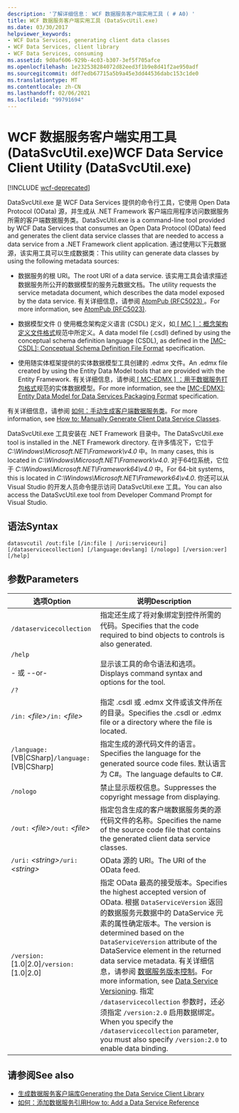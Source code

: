 ```yaml
---
description: '了解详细信息： WCF 数据服务客户端实用工具 ( # A0) '
title: WCF 数据服务客户端实用工具 (DataSvcUtil.exe)
ms.date: 03/30/2017
helpviewer_keywords:
- WCF Data Services, generating client data classes
- WCF Data Services, client library
- WCF Data Services, consuming
ms.assetid: 9d0af606-929b-4c03-b307-3ef5f705afce
ms.openlocfilehash: 1e232538284072d82eed3f1b9e8d41f2ae950adf
ms.sourcegitcommit: ddf7edb67715a5b9a45e3dd44536dabc153c1de0
ms.translationtype: MT
ms.contentlocale: zh-CN
ms.lasthandoff: 02/06/2021
ms.locfileid: "99791694"
---
```

# <a name="wcf-data-service-client-utility-datasvcutilexe"></a><span data-ttu-id="a6ea0-103">WCF 数据服务客户端实用工具 (DataSvcUtil.exe)</span><span class="sxs-lookup"><span data-stu-id="a6ea0-103">WCF Data Service Client Utility (DataSvcUtil.exe)</span></span>

[!INCLUDE [wcf-deprecated](~/includes/wcf-deprecated.md)]

<span data-ttu-id="a6ea0-104">DataSvcUtil.exe 是 WCF Data Services 提供的命令行工具，它使用 Open Data Protocol (OData) 源，并生成从 .NET Framework 客户端应用程序访问数据服务所需的客户端数据服务类。</span><span class="sxs-lookup"><span data-stu-id="a6ea0-104">DataSvcUtil.exe is a command-line tool provided by WCF Data Services that consumes an Open Data Protocol (OData) feed and generates the client data service classes that are needed to access a data service from a .NET Framework client application.</span></span> <span data-ttu-id="a6ea0-105">通过使用以下元数据源，该实用工具可以生成数据类：</span><span class="sxs-lookup"><span data-stu-id="a6ea0-105">This utility can generate data classes by using the following metadata sources:</span></span>

- <span data-ttu-id="a6ea0-106">数据服务的根 URI。</span><span class="sxs-lookup"><span data-stu-id="a6ea0-106">The root URI of a data service.</span></span> <span data-ttu-id="a6ea0-107">该实用工具会请求描述数据服务所公开的数据模型的服务元数据文档。</span><span class="sxs-lookup"><span data-stu-id="a6ea0-107">The utility requests the service metadata document, which describes the data model exposed by the data service.</span></span> <span data-ttu-id="a6ea0-108">有关详细信息，请参阅 [AtomPub (RFC5023) ](https://tools.ietf.org/html/rfc5023#section-8)。</span><span class="sxs-lookup"><span data-stu-id="a6ea0-108">For more information, see [AtomPub (RFC5023)](https://tools.ietf.org/html/rfc5023#section-8).</span></span>

- <span data-ttu-id="a6ea0-109">数据模型文件 () 使用概念架构定义语言 (CSDL) 定义，如[ \[ MC \] ：概念架构定义文件格式](/openspecs/windows_protocols/mc-csdl/c03ad8c3-e8b7-4306-af96-a9e52bb3df12)规范中所定义。</span><span class="sxs-lookup"><span data-stu-id="a6ea0-109">A data model file (.csdl) defined by using the conceptual schema definition language (CSDL), as defined in the [\[MC-CSDL\]: Conceptual Schema Definition File Format](/openspecs/windows_protocols/mc-csdl/c03ad8c3-e8b7-4306-af96-a9e52bb3df12) specification.</span></span>

- <span data-ttu-id="a6ea0-110">使用随实体框架提供的实体数据模型工具创建的 .edmx 文件。</span><span class="sxs-lookup"><span data-stu-id="a6ea0-110">An .edmx file created by using the Entity Data Model tools that are provided with the Entity Framework.</span></span> <span data-ttu-id="a6ea0-111">有关详细信息，请参阅[ \[ MC-EDMX \] ：用于数据服务打包格式](/openspecs/windows_protocols/mc-edmx/5dff5e25-56a1-408b-9d44-bff6634c7d16)规范的实体数据模型。</span><span class="sxs-lookup"><span data-stu-id="a6ea0-111">For more information, see the [\[MC-EDMX\]: Entity Data Model for Data Services Packaging Format](/openspecs/windows_protocols/mc-edmx/5dff5e25-56a1-408b-9d44-bff6634c7d16) specification.</span></span>

<span data-ttu-id="a6ea0-112">有关详细信息，请参阅 [如何：手动生成客户端数据服务类](how-to-manually-generate-client-data-service-classes-wcf-data-services.md)。</span><span class="sxs-lookup"><span data-stu-id="a6ea0-112">For more information, see [How to: Manually Generate Client Data Service Classes](how-to-manually-generate-client-data-service-classes-wcf-data-services.md).</span></span>

<span data-ttu-id="a6ea0-113">DataSvcUtil.exe 工具安装在 .NET Framework 目录中。</span><span class="sxs-lookup"><span data-stu-id="a6ea0-113">The DataSvcUtil.exe tool is installed in the .NET Framework directory.</span></span> <span data-ttu-id="a6ea0-114">在许多情况下，它位于 *C:\Windows\Microsoft.NET\Framework\v4.0* 中。</span><span class="sxs-lookup"><span data-stu-id="a6ea0-114">In many cases, this is located in *C:\Windows\Microsoft.NET\Framework\v4.0*.</span></span> <span data-ttu-id="a6ea0-115">对于64位系统，它位于 *C:\Windows\Microsoft.NET\Framework64\v4.0* 中。</span><span class="sxs-lookup"><span data-stu-id="a6ea0-115">For 64-bit systems, this is located in *C:\Windows\Microsoft.NET\Framework64\v4.0*.</span></span> <span data-ttu-id="a6ea0-116">你还可以从 Visual Studio 的开发人员命令提示访问 DataSvcUtil.exe 工具。</span><span class="sxs-lookup"><span data-stu-id="a6ea0-116">You can also access the DataSvcUtil.exe tool from Developer Command Prompt for Visual Studio.</span></span>

## <a name="syntax"></a><span data-ttu-id="a6ea0-117">语法</span><span class="sxs-lookup"><span data-stu-id="a6ea0-117">Syntax</span></span>

```console
datasvcutil /out:file [/in:file | /uri:serviceuri] [/dataservicecollection] [/language:devlang] [/nologo] [/version:ver] [/help]
```

## <a name="parameters"></a><span data-ttu-id="a6ea0-118">参数</span><span class="sxs-lookup"><span data-stu-id="a6ea0-118">Parameters</span></span>

|<span data-ttu-id="a6ea0-119">选项</span><span class="sxs-lookup"><span data-stu-id="a6ea0-119">Option</span></span>|<span data-ttu-id="a6ea0-120">说明</span><span class="sxs-lookup"><span data-stu-id="a6ea0-120">Description</span></span>|
|------------|-----------------|
|`/dataservicecollection`|<span data-ttu-id="a6ea0-121">指定还生成了将对象绑定到控件所需的代码。</span><span class="sxs-lookup"><span data-stu-id="a6ea0-121">Specifies that the code required to bind objects to controls is also generated.</span></span>|
|`/help`<br /><br /> <span data-ttu-id="a6ea0-122">\- 或 -</span><span class="sxs-lookup"><span data-stu-id="a6ea0-122">-or-</span></span><br /><br /> `/?`|<span data-ttu-id="a6ea0-123">显示该工具的命令语法和选项。</span><span class="sxs-lookup"><span data-stu-id="a6ea0-123">Displays command syntax and options for the tool.</span></span>|
|<span data-ttu-id="a6ea0-124">`/in:` *\<file>*</span><span class="sxs-lookup"><span data-stu-id="a6ea0-124">`/in:` *\<file>*</span></span>|<span data-ttu-id="a6ea0-125">指定 .csdl 或 .edmx 文件或该文件所在的目录。</span><span class="sxs-lookup"><span data-stu-id="a6ea0-125">Specifies the .csdl or .edmx file or a directory where the file is located.</span></span>|
|<span data-ttu-id="a6ea0-126">`/language:`[VB&#124;CSharp]</span><span class="sxs-lookup"><span data-stu-id="a6ea0-126">`/language:`[VB&#124;CSharp]</span></span>|<span data-ttu-id="a6ea0-127">指定生成的源代码文件的语言。</span><span class="sxs-lookup"><span data-stu-id="a6ea0-127">Specifies the language for the generated source code files.</span></span> <span data-ttu-id="a6ea0-128">默认语言为 C#。</span><span class="sxs-lookup"><span data-stu-id="a6ea0-128">The language defaults to C#.</span></span>|
|`/nologo`|<span data-ttu-id="a6ea0-129">禁止显示版权信息。</span><span class="sxs-lookup"><span data-stu-id="a6ea0-129">Suppresses the copyright message from displaying.</span></span>|
|<span data-ttu-id="a6ea0-130">`/out:` *\<file>*</span><span class="sxs-lookup"><span data-stu-id="a6ea0-130">`/out:` *\<file>*</span></span>|<span data-ttu-id="a6ea0-131">指定包含生成的客户端数据服务类的源代码文件的名称。</span><span class="sxs-lookup"><span data-stu-id="a6ea0-131">Specifies the name of the source code file that contains the generated client data service classes.</span></span>|
|<span data-ttu-id="a6ea0-132">`/uri:` *\<string>*</span><span class="sxs-lookup"><span data-stu-id="a6ea0-132">`/uri:` *\<string>*</span></span>|<span data-ttu-id="a6ea0-133">OData 源的 URI。</span><span class="sxs-lookup"><span data-stu-id="a6ea0-133">The URI of the OData feed.</span></span>|
|<span data-ttu-id="a6ea0-134">`/version:`[1.0&#124;2.0]</span><span class="sxs-lookup"><span data-stu-id="a6ea0-134">`/version:`[1.0&#124;2.0]</span></span>|<span data-ttu-id="a6ea0-135">指定 OData 最高的接受版本。</span><span class="sxs-lookup"><span data-stu-id="a6ea0-135">Specifies the highest accepted version of OData.</span></span> <span data-ttu-id="a6ea0-136">根据 `DataServiceVersion` 返回的数据服务元数据中的 DataService 元素的属性确定版本。</span><span class="sxs-lookup"><span data-stu-id="a6ea0-136">The version is determined based on the `DataServiceVersion` attribute of the DataService element in the returned data service metadata.</span></span> <span data-ttu-id="a6ea0-137">有关详细信息，请参阅 [数据服务版本控制](data-service-versioning-wcf-data-services.md)。</span><span class="sxs-lookup"><span data-stu-id="a6ea0-137">For more information, see [Data Service Versioning](data-service-versioning-wcf-data-services.md).</span></span> <span data-ttu-id="a6ea0-138">指定 `/dataservicecollection` 参数时，还必须指定 `/version:2.0` 启用数据绑定。</span><span class="sxs-lookup"><span data-stu-id="a6ea0-138">When you specify the `/dataservicecollection` parameter, you must also specify `/version:2.0` to enable data binding.</span></span>|

## <a name="see-also"></a><span data-ttu-id="a6ea0-139">请参阅</span><span class="sxs-lookup"><span data-stu-id="a6ea0-139">See also</span></span>

- [<span data-ttu-id="a6ea0-140">生成数据服务客户端库</span><span class="sxs-lookup"><span data-stu-id="a6ea0-140">Generating the Data Service Client Library</span></span>](generating-the-data-service-client-library-wcf-data-services.md)
- [<span data-ttu-id="a6ea0-141">如何：添加数据服务引用</span><span class="sxs-lookup"><span data-stu-id="a6ea0-141">How to: Add a Data Service Reference</span></span>](how-to-add-a-data-service-reference-wcf-data-services.md)
